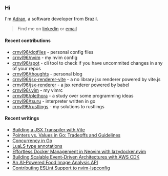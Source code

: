 ### Hi

I'm [Adran](https://crnvl96.dev), a software developer from Brazil.

> Find me on [linkedin](https://www.linkedin.com/in/adrancarnavale/) or [email](mailto:adran@hey.com)

#### Recent contributions
- [crnvl96/dotfiles](https://github.com/crnvl96/dotfiles) - personal config files
- [crnvl96/nvim](https://github.com/crnvl96/nvim) - my nvim config
- [crnvl96/spot](https://github.com/crnvl96/spot) - cli tool to check if you have uncommited changes in any of your repos
- [crnvl96/thoughts](https://github.com/crnvl96/thoughts) - personal blog
- [crnvl96/jsx-renderer-vite](https://github.com/crnvl96/jsx-renderer-vite) - a no library jsx renderer powered by vite.js
- [crnvl96/jsx-renderer](https://github.com/crnvl96/jsx-renderer) - a jsx renderer powered by babel
- [crnvl96/.vim](https://github.com/crnvl96/.vim) - my vimrc
- [crnvl96/plethora](https://github.com/crnvl96/plethora) - a study over some programming ideas
- [crnvl96/tsuru](https://github.com/crnvl96/tsuru) - interpreter written in go
- [crnvl96/rustlings](https://github.com/crnvl96/rustlings) - my solutions to rustlings

#### Recent writings
- [Building a JSX Transpiler with Vite](http://crnvl96.dev/posts/2025-10-10-building_an_jsx_transpiler_with_vite/)
- [Pointers vs. Values in Go: Tradeoffs and Guidelines](http://crnvl96.dev/posts/2025-09-29-pointers_vs_values_in_go/)
- [Concurrency in Go](http://crnvl96.dev/posts/2025-09-26-concurrency-in-go/)
- [LuaLS type annotations](http://crnvl96.dev/posts/2025-08-31-lua-ls-type-annotations-guide/)
- [Effortless Docker Management in Neovim with lazydocker.nvim](http://crnvl96.dev/posts/2025-08-24-effortless-docker-management-in-neovim-with-lazydocker-nvim/)
- [Building Scalable Event-Driven Architectures with AWS CDK](http://crnvl96.dev/posts/2025-07-30-building-scalable-event-driven-architectures-with-aws-cdk/)
- [An AI-Powered Food Image Analysis API](http://crnvl96.dev/posts/2025-05-11-an-ai-powered-food-image-analysis-api/)
- [Contributing ESLint Support to nvim-lspconfig](http://crnvl96.dev/posts/2025-04-27-contributing-eslint-support-to-nvim-lspconfig/)
